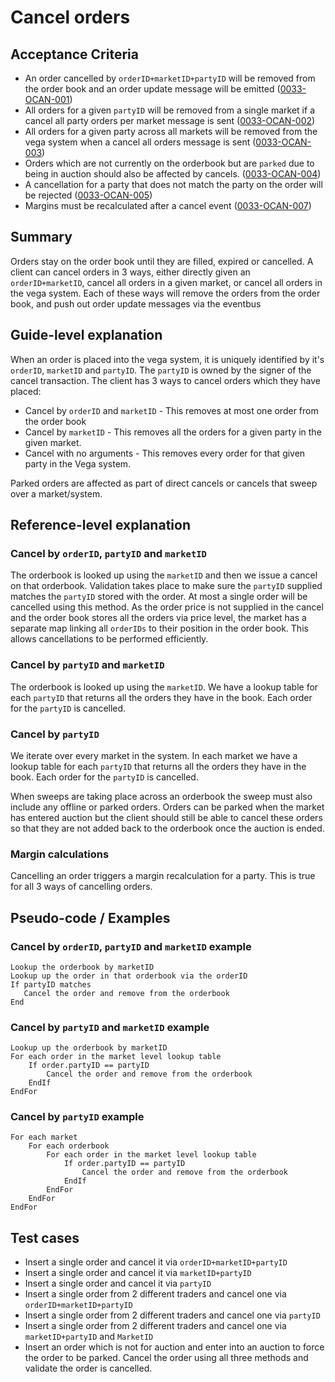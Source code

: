 # Cancel orders

## Acceptance Criteria

- An order cancelled by `orderID+marketID+partyID` will be removed from the order book and an order update message will be emitted (<a name="0033-OCAN-001" href="#0033-OCAN-001">0033-OCAN-001</a>)
- All orders for a given `partyID` will be removed from a single market if a cancel all party orders per market message is sent (<a name="0033-OCAN-002" href="#0033-OCAN-002">0033-OCAN-002</a>)
- All orders for a given party across all markets will be removed from the vega system when a cancel all orders message is sent (<a name="0033-OCAN-003" href="#0033-OCAN-003">0033-OCAN-003</a>)
- Orders which are not currently on the orderbook but are `parked` due to being in auction should also be affected by cancels. (<a name="0033-OCAN-004" href="#0033-OCAN-004">0033-OCAN-004</a>)
- A cancellation for a party that does not match the party on the order will be rejected (<a name="0033-OCAN-005" href="#0033-OCAN-005">0033-OCAN-005</a>)
- Margins must be recalculated after a cancel event (<a name="0033-OCAN-007" href="#0033-OCAN-007">0033-OCAN-007</a>)

## Summary

Orders stay on the order book until they are filled, expired or cancelled. A client can cancel orders in 3 ways, either directly given an `orderID+marketID`, cancel all orders in a given market, or cancel all orders in the vega system. Each of these ways will remove the orders from the order book, and push out order update messages via the eventbus

## Guide-level explanation

When an order is placed into the vega system, it is uniquely identified by it's `orderID`, `marketID` and `partyID`. The `partyID` is owned by the signer of the cancel transaction. The client has 3 ways to cancel orders which they have placed:

- Cancel by `orderID` and `marketID` - This removes at most one order from the order book
- Cancel by `marketID` - This removes all the orders for a given party in the given market.
- Cancel with no arguments - This removes every order for that given party in the Vega system.

Parked orders are affected as part of direct cancels or cancels that sweep over a market/system.

## Reference-level explanation

### Cancel by `orderID`, `partyID` and `marketID`

The orderbook is looked up using the `marketID` and then we issue a cancel on that orderbook. Validation takes place to make sure the `partyID` supplied matches the `partyID` stored with the order. At most a single order will be cancelled using this method. As the order price is not supplied in the cancel and the order book stores all the orders via price level, the market has a separate map linking all `orderIDs` to their position in the order book. This allows cancellations to be performed efficiently.

### Cancel by `partyID` and `marketID`

The orderbook is looked up using the `marketID`. We have a lookup table for each `partyID` that returns all the orders they have in the book. Each order for the `partyID` is cancelled.

### Cancel by `partyID`

We iterate over every market in the system. In each market we have a lookup table for each `partyID` that returns all the orders they have in the book. Each order for the `partyID` is cancelled.

When sweeps are taking place across an orderbook the sweep must also include any offline or parked orders. Orders can be parked when the market has entered auction but the client should still be able to cancel these orders so that they are not added back to the orderbook once the auction is ended.

### Margin calculations

Cancelling an order triggers a margin recalculation for a party. This is true for all 3 ways of cancelling orders.

## Pseudo-code / Examples

### Cancel by `orderID`, `partyID` and `marketID` example

    Lookup the orderbook by marketID
    Lookup up the order in that orderbook via the orderID
    If partyID matches
       Cancel the order and remove from the orderbook
    End

### Cancel by `partyID` and `marketID` example

    Lookup up the orderbook by marketID
    For each order in the market level lookup table
        If order.partyID == partyID
            Cancel the order and remove from the orderbook
        EndIf
    EndFor

### Cancel by `partyID` example

    For each market
        For each orderbook
            For each order in the market level lookup table
                If order.partyID == partyID
                    Cancel the order and remove from the orderbook
                EndIf
            EndFor
        EndFor
    EndFor

## Test cases

- Insert a single order and cancel it via `orderID+marketID+partyID`
- Insert a single order and cancel it via `marketID+partyID`
- Insert a single order and cancel it via `partyID`
- Insert a single order from 2 different traders and cancel one via `orderID+marketID+partyID`
- Insert a single order from 2 different traders and cancel one via `partyID`
- Insert a single order from 2 different traders and cancel one via `marketID+partyID` and `MarketID`
- Insert an order which is not for auction and enter into an auction to force the order to be parked. Cancel the order using all three methods and validate the order is cancelled.
